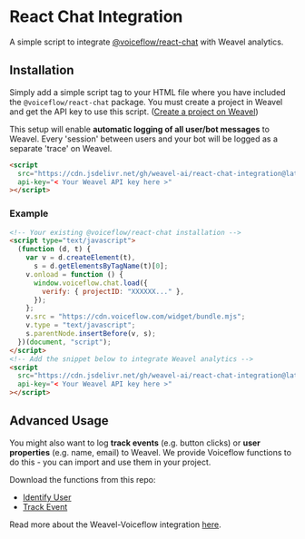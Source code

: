 # React Chat Integration

A simple script to integrate [@voiceflow/react-chat](https://github.com/voiceflow/react-chat) with Weavel analytics.

## Installation

Simply add a simple script tag to your HTML file where you have included the `@voiceflow/react-chat` package.
You must create a project in Weavel and get the API key to use this script. ([Create a project on Weavel](https://analytics.weavel.ai))

This setup will enable **automatic logging of all user/bot messages** to Weavel. Every 'session' between users and your bot will be logged as a separate 'trace' on Weavel.

```html
<script
  src="https://cdn.jsdelivr.net/gh/weavel-ai/react-chat-integration@latest/logger.min.js"
  api-key="< Your Weavel API key here >"
></script>
```

### Example

```html
<!-- Your existing @voiceflow/react-chat installation -->
<script type="text/javascript">
  (function (d, t) {
    var v = d.createElement(t),
      s = d.getElementsByTagName(t)[0];
    v.onload = function () {
      window.voiceflow.chat.load({
        verify: { projectID: "XXXXXX..." },
      });
    };
    v.src = "https://cdn.voiceflow.com/widget/bundle.mjs";
    v.type = "text/javascript";
    s.parentNode.insertBefore(v, s);
  })(document, "script");
</script>
<!-- Add the snippet below to integrate Weavel analytics -->
<script
  src="https://cdn.jsdelivr.net/gh/weavel-ai/react-chat-integration@latest/logger.min.js"
  api-key="< Your Weavel API key here >"
></script>
```

## Advanced Usage

You might also want to log **track events** (e.g. button clicks) or **user properties** (e.g. name, email) to Weavel. We provide Voiceflow functions to do this - you can import and use them in your project.

Download the functions from this repo:

- [Identify User](https://raw.githubusercontent.com/weavel-ai/react-chat-integration/main/voiceflow-functions/identify-user.json)
- [Track Event](https://raw.githubusercontent.com/weavel-ai/react-chat-integration/main/voiceflow-functions/track-event.json)

Read more about the Weavel-Voiceflow integration [here](https://weavel.ai/docs/platform-integrations/voiceflow).
